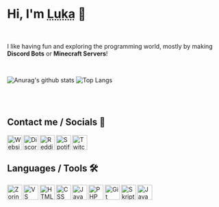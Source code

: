 # Hi, I'm <abbr title="TeamArt / TeamArty">Luka</abbr> 👋

<br />

I like having fun and exploring the programming world, mostly by making **Discord Bots** or **Minecraft Servers**!

<br />

![Anurag's github stats](https://github-readme-stats.vercel.app/api?username=teamarty&count_private=true&show_icons=true)
![Top Langs](https://github-readme-stats.vercel.app/api/top-langs/?username=teamarty&langs_count=8&layout=compact&count_private=true)

<br />
<br />

##  Contact me / Socials 💬
[<img align="left" src="https://crafatar.com/renders/head/afcfc118-6116-48af-a1e6-803477bfb247?overlay" width=35px alt="Website"/>][website]

[<img align="left" src="https://external-content.duckduckgo.com/iu/?u=https%3A%2F%2Fmaxcdn.icons8.com%2FShare%2Ficon%2FLogos%2Fdiscord_logo1600.png&f=1&nofb=1" width=35px alt="Discord" />][discord]

[<img align="left" src="https://external-content.duckduckgo.com/iu/?u=http%3A%2F%2Fwww.vectorico.com%2Fdownload%2Fsocial_media%2FReddit-Icon.png&f=1&nofb=1" width=35px alt="Reddit" />][reddit]

[<img align="left" src="https://external-content.duckduckgo.com/iu/?u=https%3A%2F%2Fimages-wixmp-ed30a86b8c4ca887773594c2.wixmp.com%2Fintermediary%2Ff%2F571e5943-4616-4654-bf99-10b3c98f8686%2Fd98301o-426f05ca-8fe5-4636-9009-db9dd1fca1f3.png&f=1&nofb=1" width=35px alt="Spotify" />][spotify]

[<img align="left" src="https://external-content.duckduckgo.com/iu/?u=https%3A%2F%2Fimages.smash.gg%2Fimages%2FprofileWidgetPageLayout%2F222587%2Fimage-d6355c4e6c90dbe119cbcb2fdfb571e3.png%3Fformat%3Dauto%26width%3D900%26fit%3Dcover&f=1&nofb=1" width=35px alt="Twitch" />][twitch]

<br />
<br />

## Languages / Tools 🛠️

<img align="left" src="https://duckduckgo.com/i/5452000b.png" width=35px alt="ZorinOS" />
<img align="left" src="https://external-content.duckduckgo.com/iu/?u=https%3A%2F%2Fuser-images.githubusercontent.com%2F674621%2F71187801-14e60a80-2280-11ea-94c9-e56576f76baf.png&f=1&nofb=1" width=35px alt="VS Code" />
<img align="left" src="https://external-content.duckduckgo.com/iu/?u=https%3A%2F%2Fwww.pattasiwa.com%2Fassets%2Ficons%2Fhtml.png&f=1&nofb=1Css%20https://external-content.duckduckgo.com/iu/?u=https%3A%2F%2Fclipground.com%2Fimages%2Fcss-3-logo-clipart.jpg&f=1&nofb=1" width=35px alt="HTML" />
<img align="left" src="https://external-content.duckduckgo.com/iu/?u=http%3A%2F%2Fverekia.com%2F_pages%2Fcss3%2Fintroduction-css3%2Fimg%2Fcss3-logo.png&f=1&nofb=1" width=35px alt="CSS" />
<img align="left" src="https://external-content.duckduckgo.com/iu/?u=https%3A%2F%2Flogos-download.com%2Fwp-content%2Fuploads%2F2019%2F01%2FJavaScript_Logo.png&f=1&nofb=1" width=35px alt="JavaScript" />
<img align="left" src="https://external-content.duckduckgo.com/iu/?u=https%3A%2F%2Fpngimg.com%2Fuploads%2Fphp%2Fphp_PNG35.png&f=1&nofb=1" width=35px alt="PHP" />
<img align="left" src="https://external-content.duckduckgo.com/iu/?u=https%3A%2F%2Fcdn.freebiesupply.com%2Flogos%2Flarge%2F2x%2Fgit-icon-logo-png-transparent.png&f=1&nofb=1" width=35px alt="Git" />
<img align="left" src="https://forums.skunity.com/styles/default/xenforo/logo.og.png" width=35px alt="Skript" />
<img align="left" src="https://external-content.duckduckgo.com/iu/?u=https%3A%2F%2Fwww.minecraftkrant.nl%2Fmedia%2F166%2Fjava-logo.png&f=1&nofb=1" width=35px alt="Java" />

<br />
<br />

<!--## Latest Activity 🕒

<!--START_SECTION:activity-->
<!--END_SECTION:activity-->

[website]: https://teamart.ml
[discord]: https://discord.gg/9dNWVuwTXc
[reddit]: https://reddit.com/u/TeamArty
[spotify]: https://open.spotify.com/user/q2fxnfkhb4vd5no5sh3u881ka
[twitch]: https://www.twitch.tv/teamarty
